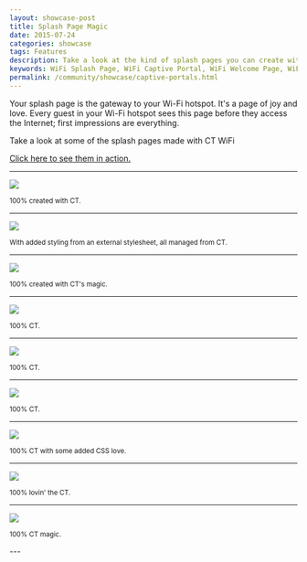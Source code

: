 ```yaml
---
layout: showcase-post
title: Splash Page Magic
date: 2015-07-24
categories: showcase
tags: Features
description: Take a look at the kind of splash pages you can create with CT WiFi.
keywords: WiFi Splash Page, WiFi Captive Portal, WiFi Welcome Page, WiFi Splash page html5, WiFi splash page example, wifi splash page template
permalink: /community/showcase/captive-portals.html
---
```


Your splash page is the gateway to your Wi-Fi hotspot. It's a page of joy and love. Every guest in your Wi-Fi hotspot sees this page before they access the Internet; first impressions are everything.

Take a look at some of the splash pages made with CT WiFi

<a href="/community/showcase/splash-pages-in-action.html"> Click here to see them in action.</a>

<hr>

<div class="case-study-post mdl-typography--text-center">
  <img src="/images/community/splash-pages/benito.png">
  <p><small>100% created with CT.</small></p>
</div>

<hr>

<div class="case-study-post mdl-typography--text-center">
  <img src="/images/community/splash-pages/boxpark.png">
  <p><small>With added styling from an external stylesheet, all managed from CT.</small></p>
</div>

<hr>

<div class="case-study-post mdl-typography--text-center">
  <img src="/images/community/splash-pages/chifafa.png">
  <p><small>100% created with CT's magic.</small></p>
</div>

<hr>

<div class="case-study-post mdl-typography--text-center">
  <img src="/images/community/splash-pages/derby.png">
  <p><small>100% CT.</small></p>
</div>

<hr>

<div class="case-study-post mdl-typography--text-center">
  <img src="/images/community/splash-pages/grill.png">
  <p><small>100% CT.</small></p>
</div>

<hr>

<div class="case-study-post mdl-typography--text-center">
  <img src="/images/community/splash-pages/harbour.png">
  <p><small>100% CT.</small></p>
</div>

<hr>

<div class="case-study-post mdl-typography--text-center">
  <img src="/images/community/splash-pages/holo.png">
  <p><small>100% CT with some added CSS love.</small></p>
</div>

<hr>

<div class="case-study-post mdl-typography--text-center">
  <img src="/images/community/splash-pages/marlowe.png">
  <p><small>100% lovin' the CT.</small></p>
</div>

<hr>

<div class="case-study-post mdl-typography--text-center">
  <img src="/images/community/splash-pages/snocastle.png">
  <p><small>100% CT magic.</small></p>
</div>
---
